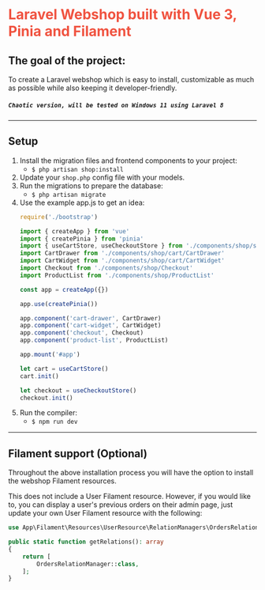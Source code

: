# <span style="color: #F05340;">Laravel Webshop built with Vue 3, Pinia and Filament</span>
## The goal of the project:
To create a Laravel webshop which is easy to install, customizable as much as possible while also keeping it developer-friendly.
##### `Chaotic version, will be tested on Windows 11 using Laravel 8`
---
## Setup
1. Install the migration files and frontend components to your project:
    - `$ php artisan shop:install`
2. Update your `shop.php` config file with your models.
3. Run the migrations to prepare the database:
    - `$ php artisan migrate`
4. Use the example app.js to get an idea:
    ```js
    require('./bootstrap')

    import { createApp } from 'vue'
    import { createPinia } from 'pinia'
    import { useCartStore, useCheckoutStore } from './components/shop/services/store'
    import CartDrawer from './components/shop/cart/CartDrawer'
    import CartWidget from './components/shop/cart/CartWidget'
    import Checkout from './components/shop/Checkout'
    import ProductList from './components/shop/ProductList'

    const app = createApp({})

    app.use(createPinia())

    app.component('cart-drawer', CartDrawer)
    app.component('cart-widget', CartWidget)
    app.component('checkout', Checkout)
    app.component('product-list', ProductList)

    app.mount('#app')

    let cart = useCartStore()
    cart.init()

    let checkout = useCheckoutStore()
    checkout.init()
    ```
5. Run the compiler:
    - `$ npm run dev`
---
## Filament support (Optional)

Throughout the above installation process you will have the option to install the webshop Filament resources.

This does not include a User Filament resource. However, if you would like to, you can display a user's previous orders on their admin page,
just update your own User Filament resource with the following:
```php
use App\Filament\Resources\UserResource\RelationManagers\OrdersRelationManager;

public static function getRelations(): array
{
    return [
        OrdersRelationManager::class,
    ];
}
```
